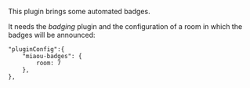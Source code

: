 
This plugin brings some automated badges.

It needs the *badging* plugin and the configuration of a room in which the badges will be announced:

	"pluginConfig":{
		"miaou-badges": {
			room: 7
		},
	},

